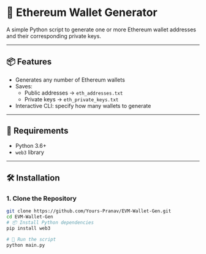 # 🦊 Ethereum Wallet Generator

A simple Python script to generate one or more Ethereum wallet addresses and their corresponding private keys.

---

## 📦 Features

- Generates any number of Ethereum wallets
- Saves:
  - Public addresses → `eth_addresses.txt`
  - Private keys → `eth_private_keys.txt`
- Interactive CLI: specify how many wallets to generate

---

## 🚀 Requirements

- Python 3.6+
- `web3` library

---

## 🛠 Installation

### 1. Clone the Repository

```bash
git clone https://github.com/Yours-Pranav/EVM-Wallet-Gen.git
cd EVM-Wallet-Gen
# 📦 Install Python dependencies
pip install web3

# 🧪 Run the script
python main.py

